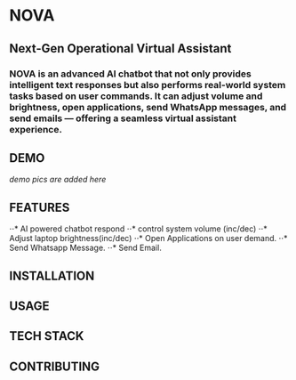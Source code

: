 # NOVA

<h2>Next-Gen Operational Virtual Assistant </h2>
<h3>NOVA is an advanced AI chatbot that not only provides intelligent text responses but also performs real-world system tasks based on user commands.
It can adjust volume and brightness, open applications, send WhatsApp messages, and send emails — offering a seamless virtual assistant experience. </h3>

<h2>DEMO</h2>
<i>demo pics are added here</i>
<h2>FEATURES</h2>
  ⋅⋅* AI powered chatbot respond
  ⋅⋅* control system volume (inc/dec)
  ⋅⋅* Adjust laptop brightness(inc/dec)
  ⋅⋅* Open Applications on user demand.
  ⋅⋅* Send Whatsapp Message.
  ⋅⋅* Send Email.
<h2>INSTALLATION</h2>

<h2>USAGE</h2>

<h2>TECH STACK</h2>

<h2>CONTRIBUTING</h2>
